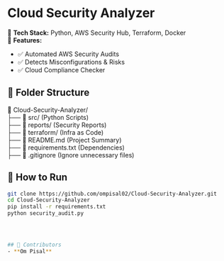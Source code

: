 # Cloud Security Analyzer  

🚀 **Tech Stack:** Python, AWS Security Hub, Terraform, Docker  
📌 **Features:**  
- ✅ Automated AWS Security Audits  
- ✅ Detects Misconfigurations & Risks  
- ✅ Cloud Compliance Checker  

## 📂 Folder Structure  
📂 Cloud-Security-Analyzer/  
 ├── 📂 src/  (Python Scripts)  
 ├── 📂 reports/ (Security Reports)  
 ├── 📂 terraform/ (Infra as Code)  
 ├── 📜 README.md  (Project Summary)  
 ├── 📜 requirements.txt  (Dependencies)  
 ├── 📜 .gitignore  (Ignore unnecessary files)  

## 🔧 How to Run  
```bash
git clone https://github.com/ompisal02/Cloud-Security-Analyzer.git  
cd Cloud-Security-Analyzer  
pip install -r requirements.txt  
python security_audit.py




## 📢 Contributors  
- **Om Pisal**